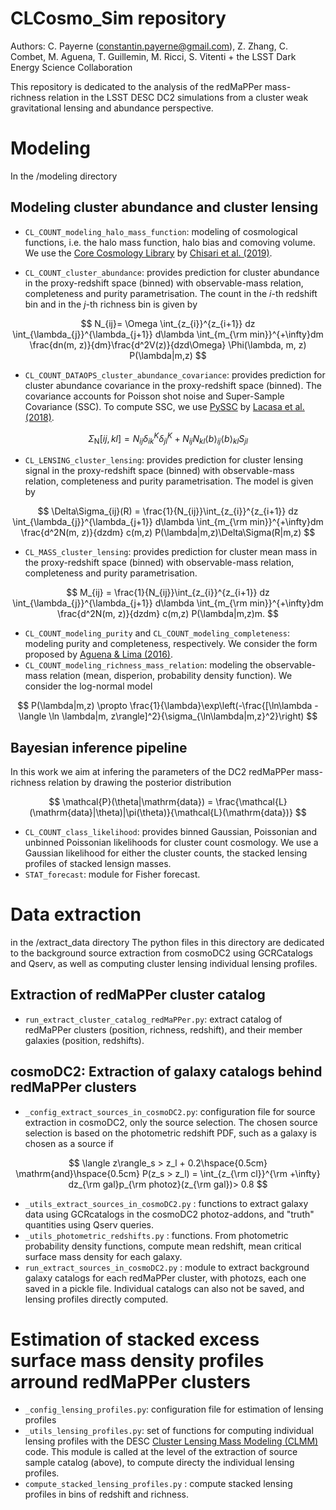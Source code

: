 # CLCosmo_Sim repository

Authors: C. Payerne (constantin.payerne@gmail.com), Z. Zhang, C. Combet, M. Aguena, T. Guillemin, M. Ricci, S. Vitenti + the LSST Dark Energy Science Collaboration

This repository is dedicated to the analysis of the redMaPPer mass-richness relation in the LSST DESC DC2 simulations from a cluster weak gravitational lensing and abundance perspective.

# Modeling
In the /modeling directory
## Modeling cluster abundance and cluster lensing

- `CL_COUNT_modeling_halo_mass_function`: modeling of cosmological functions, i.e. the halo mass function, halo bias and comoving volume. We use the [Core Cosmology Library](https://ccl.readthedocs.io/en/latest/) by [Chisari et al. (2019)](https://arxiv.org/abs/1812.05995).

- `CL_COUNT_cluster_abundance`: provides prediction for cluster abundance in the proxy-redshift space (binned) with observable-mass relation, completeness and purity parametrisation. The count in the $i$-th redshift bin and in the $j$-th richness bin is given by

$$
N_{ij}=  \Omega \int_{z_{i}}^{z_{i+1}} dz \int_{\lambda_{j}}^{\lambda_{j+1}} d\lambda \int_{m_{\rm min}}^{+\infty}dm \frac{dn(m, z)}{dm}\frac{d^2V(z)}{dzd\Omega} \Phi(\lambda, m, z) P(\lambda|m,z)
$$

- `CL_COUNT_DATAOPS_cluster_abundance_covariance`: provides prediction for cluster abundance covariance in the proxy-redshift space (binned). The covariance accounts for Poisson shot noise and Super-Sample Covariance (SSC). To compute SSC, we use [PySSC](https://pyssc.readthedocs.io/en/latest/) by [Lacasa et al. (2018)](https://www.aanda.org/articles/aa/full_html/2018/03/aa30281-16/aa30281-16.html).

$$
\Sigma_{\mathrm{N}}[ij,kl] = N_{ij}\delta^K_{ik}\delta^K_{jl}+ N_{ij}N_{kl}\langle b\rangle_{ij}\langle b\rangle_{kl} S_{jl}
$$

- `CL_LENSING_cluster_lensing`: provides prediction for cluster lensing signal in the proxy-redshift space (binned) with observable-mass relation, completeness and purity parametrisation. The model is given by

$$
\Delta\Sigma_{ij}(R) = \frac{1}{N_{ij}}\int_{z_{i}}^{z_{i+1}} dz \int_{\lambda_{j}}^{\lambda_{j+1}} d\lambda \int_{m_{\rm min}}^{+\infty}dm \frac{d^2N(m, z)}{dzdm} c(m,z) P(\lambda|m,z)\Delta\Sigma(R|m,z)
$$

- `CL_MASS_cluster_lensing`: provides prediction for cluster mean mass in the proxy-redshift space (binned) with observable-mass relation, completeness and purity parametrisation.

$$
M_{ij} = \frac{1}{N_{ij}}\int_{z_{i}}^{z_{i+1}} dz \int_{\lambda_{j}}^{\lambda_{j+1}} d\lambda \int_{m_{\rm min}}^{+\infty}dm \frac{d^2N(m, z)}{dzdm} c(m,z) P(\lambda|m,z)m.
$$

- `CL_COUNT_modeling_purity` and `CL_COUNT_modeling_completeness`: modeling purity and completeness, respectively. We consider the form proposed by [Aguena & Lima (2016)](https://arxiv.org/abs/1611.05468).
- `CL_COUNT_modeling_richness_mass_relation`: modeling the observable-mass relation (mean, disperion, probability density function). We consider the log-normal model

$$
P(\lambda|m,z) \propto \frac{1}{\lambda}\exp\left(-\frac{[\ln\lambda - \langle \ln \lambda|m, z\rangle]^2}{\sigma_{\ln\lambda|m,z}^2}\right)
$$

## Bayesian inference pipeline
In this work we aim at infering the parameters of the DC2 redMaPPer mass-richness relation by drawing the posterior distribution

$$
\mathcal{P}(\theta|\mathrm{data}) = \frac{\mathcal{L}(\mathrm{data}|\theta)|\pi(\theta)}{\mathcal{L}(\mathrm{data})}
$$

- `CL_COUNT_class_likelihood`: provides binned Gaussian, Poissonian and unbinned Poissonian likelihoods for cluster count cosmology. We use a Gaussian likelihood for either the cluster counts, the stacked lensing profiles of stacked lensign masses.
- `STAT_forecast`: module for Fisher forecast.

# Data extraction
in the /extract_data directory
The python files in this directory are dedicated to the background source extraction from cosmoDC2 using GCRCatalogs and Qserv, as well as computing cluster lensing individual lensing profiles. 
## Extraction of redMaPPer cluster catalog
- `run_extract_cluster_catalog_redMaPPer.py`: extract catalog of redMaPPer clusters (position, richness, redshift), and their member galaxies (position, redshifts).
## cosmoDC2: Extraction of galaxy catalogs behind redMaPPer clusters
- `_config_extract_sources_in_cosmoDC2.py`: configuration file for source extraction in cosmoDC2, only the source selection. The chosen source selection is based on the photometric redshift PDF, such as a galaxy is chosen as a source if

$$
\langle z\rangle_s > z_l + 0.2\hspace{0.5cm} \mathrm{and}\hspace{0.5cm} P(z_s > z_l) = \int_{z_{\rm cl}}^{\rm +\infty} dz_{\rm gal}p_{\rm photoz}(z_{\rm gal})> 0.8
$$
- `_utils_extract_sources_in_cosmoDC2.py` : functions to extract galaxy data using GCRcatalogs in the cosmoDC2 photoz-addons, and "truth" quantities using Qserv queries.
- `_utils_photometric_redshifts.py` : functions. From photometric probability density functions, compute mean redshift, mean critical surface mass density for each galaxy.
- `run_extract_sources_in_cosmoDC2.py` : module to extract background galaxy catalogs for each redMaPPer cluster, with photozs, each one saved in a pickle file. Individual catalogs can also not be saved, and lensing profiles directly computed.


# Estimation of stacked excess surface mass density profiles arround redMaPPer clusters
- `_config_lensing_profiles.py`: configuration file for estimation of lensing profiles
- `_utils_lensing_profiles.py`: set of functions for computing individual lensing profiles with the DESC [Cluster Lensing Mass Modeling (CLMM)](https://github.com/LSSTDESC/CLMM) code. This module is called at the level of the extraction of source sample catalog (above), to compute directy the individual lensing profiles. 
- `compute_stacked_lensing_profiles.py` : compute stacked lensing profiles in bins of redshift and richness.
